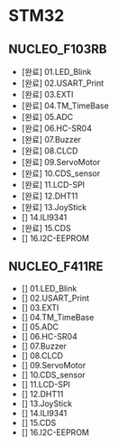 # STM32
## NUCLEO_F103RB
 - [완료] 01.LED_Blink
 - [완료] 02.USART_Print
 - [완료] 03.EXTI
 - [완료] 04.TM_TimeBase
 - [완료] 05.ADC
 - [완료] 06.HC-SR04
 - [완료] 07.Buzzer
 - [완료] 08.CLCD
 - [완료] 09.ServoMotor
 - [완료] 10.CDS_sensor
 - [완료] 11.LCD-SPI
 - [완료] 12.DHT11
 - [완료] 13.JoyStick
 - [] 14.ILI9341
 - [완료] 15.CDS
 - [] 16.I2C-EEPROM

## NUCLEO_F411RE
 - [] 01.LED_Blink
 - [] 02.USART_Print
 - [] 03.EXTI
 - [] 04.TM_TimeBase
 - [] 05.ADC
 - [] 06.HC-SR04
 - [] 07.Buzzer
 - [] 08.CLCD
 - [] 09.ServoMotor
 - [] 10.CDS_sensor
 - [] 11.LCD-SPI
 - [] 12.DHT11
 - [] 13.JoyStick
 - [] 14.ILI9341
 - [] 15.CDS
 - [] 16.I2C-EEPROM
